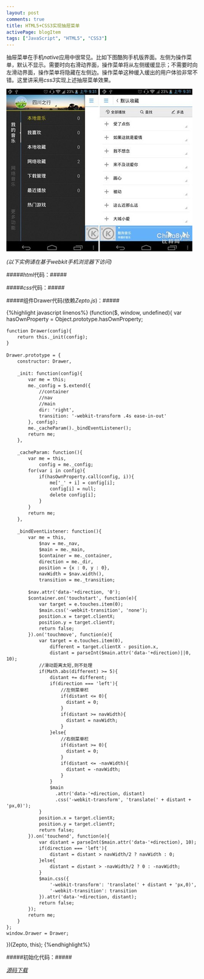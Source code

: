 ```yaml
---
layout: post
comments: true
title: HTML5+CSS3实现抽屉菜单
activePage: blogItem
tags: ["JavaScript", "HTML5", "CSS3"]
---
```


抽屉菜单在手机*native*应用中很常见。比如下图酷狗手机版界面。左侧为操作菜单，默认不显示。需要时向右滑动界面，操作菜单将从左侧缓缓显示；不需要时向左滑动界面，操作菜单将隐藏在左侧边。操作菜单这种缓入缓出的用户体验非常不错。这里讲采用*css3*实现上述抽屉菜单效果。

<p class="image-container"><img src="/images/drawer_1.jpg" alt="抽屉菜单示例图" /></p>
<!--more-->

*(以下实例请在基于webkit手机浏览器下访问)*

#####*html*代码：#####

<script src="https://gist.github.com/lightunderblack/27b42a32ceef843c94e2.js"></script>

#####*css*代码：#####

<script src="https://gist.github.com/lightunderblack/124f027fd484729d2dde.js"></script>

#####组件Drawer代码(依赖*Zepto.js*)：#####

{%highlight javascript linenos%}
(function($, window, undefined){
	var hasOwnProperty = Object.prototype.hasOwnProperty;
	
	function Drawer(config){
		return this._init(config);
	}
	
	Drawer.prototype = {
		constructor: Drawer,
		
		_init: function(config){
			var me = this;
			me._config = $.extend({
				//container
				//nav
				//main
				dir: 'right',
				transition: '-webkit-transform .4s ease-in-out'
			}, config);
			me._cacheParam()._bindEventListener();
			return me;
		},
		
		_cacheParam: function(){
			var me = this, 
				config = me._config;
			for(var i in config){
				if(hasOwnProperty.call(config, i)){
					me['_' + i] = config[i];
					config[i] = null;
					delete config[i];
				}
			}
			return me;
		},
		
		_bindEventListener: function(){
			var me = this,
				$nav = me._nav,
				$main = me._main,
				$container = me._container,
				direction = me._dir,
				position = {x : 0, y : 0},
				navWidth = $nav.width(),
				transition = me._transition;
		
			$nav.attr('data-'+direction, '0');
			$container.on('touchstart', function(e){
				var target = e.touches.item(0);
				$main.css('-webkit-transition', 'none');
				position.x = target.clientX;
				position.y = target.clientY;
				return false;						
			}).on('touchmove', function(e){
				var target = e.touches.item(0),
					different = target.clientX - position.x,
					distant = parseInt($main.attr('data-'+direction)||0, 10);
				//滑动距离太短,则不处理
				if(Math.abs(different) >= 5){
					distant += different;
					if(direction === 'left'){
						//左侧菜单栏
						if(distant <= 0){
						  distant = 0;
						}
						if(distant >= navWidth){
						  distant = navWidth; 
						}							
					}else{
						//右侧菜单栏
						if(distant >= 0){
						  distant = 0;
						}
						if(distant <= -navWidth){
						  distant = -navWidth; 
						}
					}
					$main
					  .attr('data-'+direction, distant)
					  .css('-webkit-transform', 'translate(' + distant + 'px,0)');
				}					
				position.x = target.clientX;
				position.y = target.clientY;				
				return false;
			}).on('touchend', function(e){
				var distant = parseInt($main.attr('data-'+direction), 10);
				if(direction === 'left'){
					distant = distant > navWidth/2 ? navWidth : 0;
				}else{
					distant = distant > -navWidth/2 ? 0 : -navWidth;
				}
				$main.css({
					'-webkit-transform': 'translate(' + distant + 'px,0)',
					'-webkit-transition': transition
				}).attr('data-'+direction, distant);
				return false;
			});
			return me;	
		}
	};	
	window.Drawer = Drawer;
})(Zepto, this);
{%endhighlight%}

#####初始化代码：#####

<script src="https://gist.github.com/lightunderblack/fa4fbce0ba91b7af6463.js"></script>

[*源码下载*](/downloads/files/drawer.zip)


